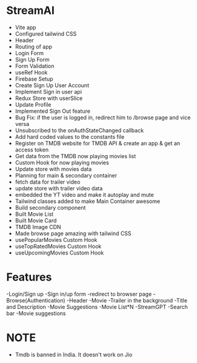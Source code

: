 # StreamAI

- Vite app
- Configured tailwind CSS
- Header
- Routing of app
- Login Form
- Sign Up Form
- Form Validation
- useRef Hook
- Firebase Setup
- Create Sign Up User Account
- Implement Sign in user api
- Redux Store with userSlice
- Update Profile
- Implemented Sign Out feature
- Bug Fix: if the user is logged in, redirect him to /browse page and vice versa
- Unsubscribed to the onAuthStateChanged callback
- Add hard coded values to the constants file
- Register on TMDB website for TMDB API & create an app & get an access token
- Get data from the TMDB now playing movies list
- Custom Hook for now playing movies
- Update store with movies data
- Planning for main & secondary container
- fetch data for trailer video
- update store with trailer video data
- embedded the YT video and make it autoplay and mute
- Tailwind classes added to make Main Container awesome
- Build secondary component
- Built Movie List
- Built Movie Card
- TMDB Image CDN
- Made browse page amazing with tailwind CSS
- usePopularMovies Custom Hook
- useTopRatedMovies Custom Hook
- useUpcomingMovies Custom Hook

# Features

-Login/Sign up
-Sign in/up form
-redirect to browser page
-Browse(Authentication)
-Header
-Movie
-Trailer in the background
-Title and Description
-Movie Suggestions
-Movie List\*N
-StreamGPT
-Search bar
-Movie suggestions

# NOTE

- Tmdb is banned in India. It doesn't work on Jio
